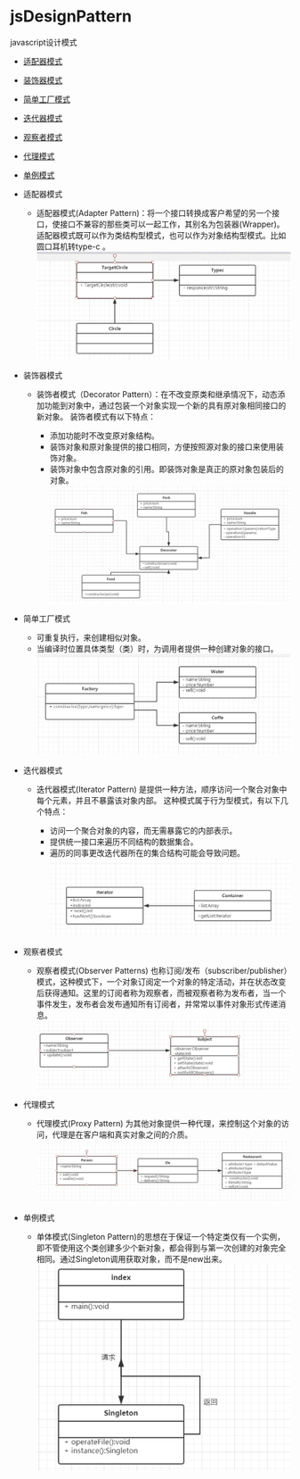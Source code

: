 # jsDesignPattern
javascript设计模式

- <a href="#adaptee">适配器模式</a>
- <a href="#decorator">装饰器模式</a>
- <a href="#factoryUml">简单工厂模式</a>
- <a href="#iterator">迭代器模式</a>
- <a href="#observer">观察者模式</a>
- <a href="#proxy">代理模式</a>
- <a href="#singleton">单例模式</a>
  
- <a name="#adaptee">适配器模式</a>
   - 适配器模式(Adapter Pattern)：将一个接口转换成客户希望的另一个接口，使接口不兼容的那些类可以一起工作，其别名为包装器(Wrapper)。适配器模式既可以作为类结构型模式，也可以作为对象结构型模式。比如圆口耳机转type-c 。
![](src/img/adaptee.PNG)
- <a name="#decorator">装饰器模式</a>
  - 装饰者模式（Decorator Pattern）：在不改变原类和继承情况下，动态添加功能到对象中，通过包装一个对象实现一个新的具有原对象相同接口的新对象。
  装饰者模式有以下特点：

    - 添加功能时不改变原对象结构。
    - 装饰对象和原对象提供的接口相同，方便按照源对象的接口来使用装饰对象。
    - 装饰对象中包含原对象的引用。即装饰对象是真正的原对象包装后的对象。
![](src/img/Decorator.PNG)
- <a name="#factoryUml">简单工厂模式</a>
  - 可重复执行，来创建相似对象。
  - 当编译时位置具体类型（类）时，为调用者提供一种创建对象的接口。
![](src/img/factoryUml.PNG)
- <a name="#iterator">迭代器模式</a>
  - 迭代器模式(Iterator Pattern) 是提供一种方法，顺序访问一个聚合对象中每个元素，并且不暴露该对象内部。
  这种模式属于行为型模式，有以下几个特点：

    - 访问一个聚合对象的内容，而无需暴露它的内部表示。
    - 提供统一接口来遍历不同结构的数据集合。
    - 遍历的同事更改迭代器所在的集合结构可能会导致问题。
![](src/img/Iterator.PNG)
- <a name="#observer">观察者模式</a>
  - 观察者模式(Observer Patterns) 也称订阅/发布（subscriber/publisher）模式，这种模式下，一个对象订阅定一个对象的特定活动，并在状态改变后获得通知。这里的订阅者称为观察者，而被观察者称为发布者，当一个事件发生，发布者会发布通知所有订阅者，并常常以事件对象形式传递消息。 
![](src/img/observer.PNG)
- <a name="#proxy">代理模式</a>
   - 代理模式(Proxy Pattern) 为其他对象提供一种代理，来控制这个对象的访问，代理是在客户端和真实对象之间的介质。
![](src/img/proxy.PNG)
- <a name="#singleton">单例模式</a>
    - 单体模式(Singleton Pattern)的思想在于保证一个特定类仅有一个实例，即不管使用这个类创建多少个新对象，都会得到与第一次创建的对象完全相同。通过Singleton调用获取对象，而不是new出来。
![](./src/img/Singleton.PNG)